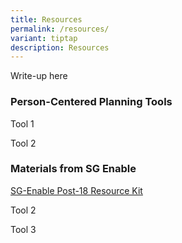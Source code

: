 ```yaml
---
title: Resources
permalink: /resources/
variant: tiptap
description: Resources
---
```

<p>Write-up here</p>
<p></p>
<h3>Person-Centered Planning Tools</h3>
<p>Tool 1</p>
<p>Tool 2</p>
<p></p>
<h3>Materials from SG Enable</h3>
<p><a href="https://www.enablingguide.sg/disability-info/life-stages-transitions/post-18-resource-kit" rel="noopener noreferrer nofollow" target="_blank">SG-Enable Post-18 Resource Kit</a>
</p>
<p>Tool 2</p>
<p>Tool 3</p>
<p></p>
<p></p>
<p></p>
<p></p>